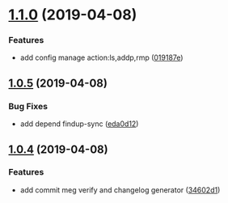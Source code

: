 # [1.1.0](https://github.com/brizer/multi-repo-git/compare/1.0.5...1.1.0) (2019-04-08)


### Features

* add config manage action:ls,addp,rmp ([019187e](https://github.com/brizer/multi-repo-git/commit/019187e))



## [1.0.5](https://github.com/brizer/multi-repo-git/compare/1.0.4...1.0.5) (2019-04-08)


### Bug Fixes

* add depend findup-sync ([eda0d12](https://github.com/brizer/multi-repo-git/commit/eda0d12))



## [1.0.4](https://github.com/brizer/multi-repo-git/compare/34602d1...1.0.4) (2019-04-08)


### Features

* add commit meg verify and changelog generator ([34602d1](https://github.com/brizer/multi-repo-git/commit/34602d1))



